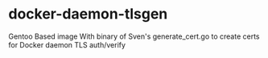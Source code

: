 docker-daemon-tlsgen
====================

Gentoo Based image With binary of Sven's generate_cert.go to create certs for Docker daemon TLS auth/verify
